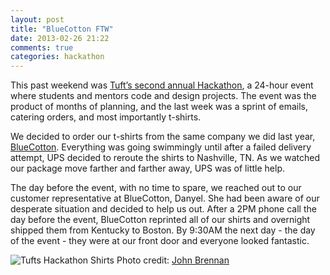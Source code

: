 ```yaml
---
layout: post
title: "BlueCotton FTW"
date: 2013-02-26 21:22
comments: true
categories: hackathon
---
```


This past weekend was [Tuft’s second annual Hackathon](http://www.tuftshackathon.com), a 24-hour event where students and mentors code and design projects. The event was the product of months of planning, and the last week was a sprint of emails, catering orders, and most importantly t-shirts.

We decided to order our t-shirts from the same company we did last year, [BlueCotton](http://bluecotton.com). Everything was going swimmingly until after a failed delivery attempt, UPS decided to reroute the shirts to Nashville, TN. As we watched our package move farther and farther away, UPS was of little help.

The day before the event, with no time to spare, we reached out to our customer representative at BlueCotton, Danyel. She had been aware of our desperate situation and decided to help us out. After a 2PM phone call the day before the event, BlueCotton reprinted all of our shirts and overnight shipped them from Kentucky to Boston. By 9:30AM the next day - the day of the event - they were at our front door and everyone looked fantastic.

![Tufts Hackathon Shirts](/images/hackathon_shirts.png)
Photo credit: [John Brennan](http://twitter.com/brennanjp)
